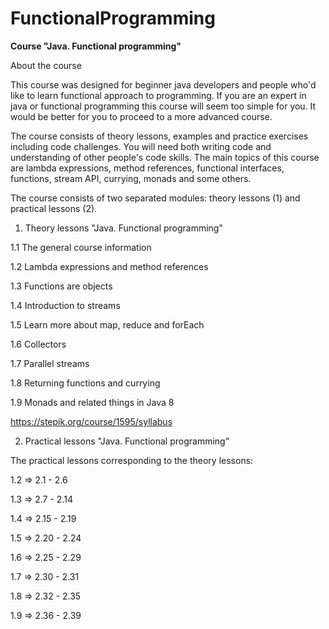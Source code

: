 # FunctionalProgramming
**Course "Java. Functional programming"**

About the course

This course was designed for beginner java developers and people who'd like to learn functional approach to programming. If you are an expert in java or functional programming this course will seem too simple for you. It would be better for you to proceed to a more advanced course.

The course consists of theory lessons, examples and practice exercises including code challenges. You will need both writing code and understanding of other people's code skills. The main topics of this course are lambda expressions, method references, functional interfaces, functions, stream API, currying, monads and some others.

The course consists of two separated modules: theory lessons (1) and practical lessons (2).

1. Theory lessons "Java. Functional programming" 

1.1 The general course information
   
1.2 Lambda expressions and method references
 
1.3 Functions are objects
 
1.4 Introduction to streams
 
1.5 Learn more about map, reduce and forEach
 
1.6 Collectors
 
1.7 Parallel streams
 
1.8 Returning functions and currying
 
1.9 Monads and related things in Java 8
 
https://stepik.org/course/1595/syllabus


2. Practical lessons "Java. Functional programming"

The practical lessons corresponding to the theory lessons:

1.2 => 2.1 - 2.6

1.3 => 2.7 - 2.14

1.4 => 2.15 - 2.19

1.5 => 2.20 - 2.24

1.6 => 2.25 - 2.29

1.7 => 2.30 - 2.31

1.8 => 2.32 - 2.35

1.9 => 2.36 - 2.39